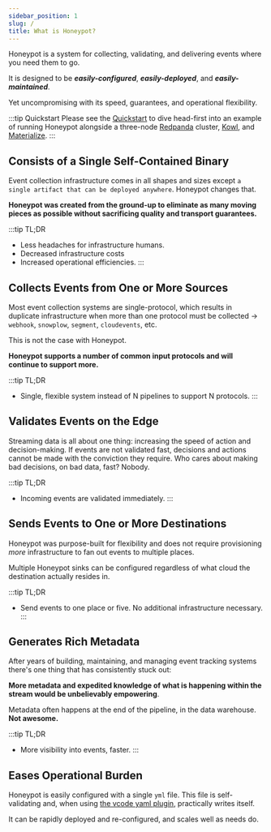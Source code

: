 ```yaml
---
sidebar_position: 1
slug: /
title: What is Honeypot?
---
```


Honeypot is a system for collecting, validating, and delivering events where you need them to go.

It is designed to be ***easily-configured***, ***easily-deployed***, and ***easily-maintained***.

Yet uncompromising with its speed, guarantees, and operational flexibility. 


:::tip Quickstart
Please see the [Quickstart](/examples/quickstart) to dive head-first into an example of running Honeypot alongside a three-node [Redpanda](https://github.com/redpanda-data/) cluster, [Kowl](https://github.com/cloudhut/kowl/), and [Materialize](https://github.com/MaterializeInc/materialize).
:::


## Consists of a Single Self-Contained Binary

Event collection infrastructure comes in all shapes and sizes except `a single artifact that can be deployed anywhere`. Honeypot changes that.


**Honeypot was created from the ground-up to eliminate as many moving pieces as possible without sacrificing quality and transport guarantees.**


:::tip TL;DR
- Less headaches for infrastructure humans.
- Decreased infrastructure costs
- Increased operational efficiencies.
:::



## Collects Events from One or More Sources

Most event collection systems are single-protocol, which results in duplicate infrastructure when more than one protocol must be collected  -> `webhook`, `snowplow`, `segment`, `cloudevents`, etc.

This is not the case with Honeypot.

**Honeypot supports a number of common input protocols and will continue to support more.**

:::tip TL;DR
- Single, flexible system instead of N pipelines to support N protocols.
:::

## Validates Events on the Edge

Streaming data is all about one thing: increasing the speed of action and decision-making. If events are not validated fast, decisions and actions cannot be made with the conviction they require. Who cares about making bad decisions, on bad data, fast? Nobody.

:::tip TL;DR
- Incoming events are validated immediately.
:::

## Sends Events to One or More Destinations

Honeypot was purpose-built for flexibility and does not require provisioning *more* infrastructure to fan out events to multiple places.

Multiple Honeypot sinks can be configured regardless of what cloud the destination actually resides in.

:::tip TL;DR
- Send events to one place or five. No additional infrastructure necessary.
:::

## Generates Rich Metadata

After years of building, maintaining, and managing event tracking systems there's one thing that has consistently stuck out:

**More metadata and expedited knowledge of what is happening within the stream would be unbelievably empowering**.

Metadata often happens at the end of the pipeline, in the data warehouse. **Not awesome.**

:::tip TL;DR
- More visibility into events, faster.
:::


## Eases Operational Burden

Honeypot is easily configured with a single `yml` file. This file is self-validating and, when using [the vcode yaml plugin](https://marketplace.visualstudio.com/items?itemName=redhat.vscode-yaml), practically writes itself.

It can be rapidly deployed and re-configured, and scales well as needs do.
